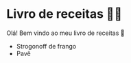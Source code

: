 # Livro de receitas :woman_cook:

Olá! Bem vindo ao meu livro de receitas :wave:

- Strogonoff de frango 
- Pavê